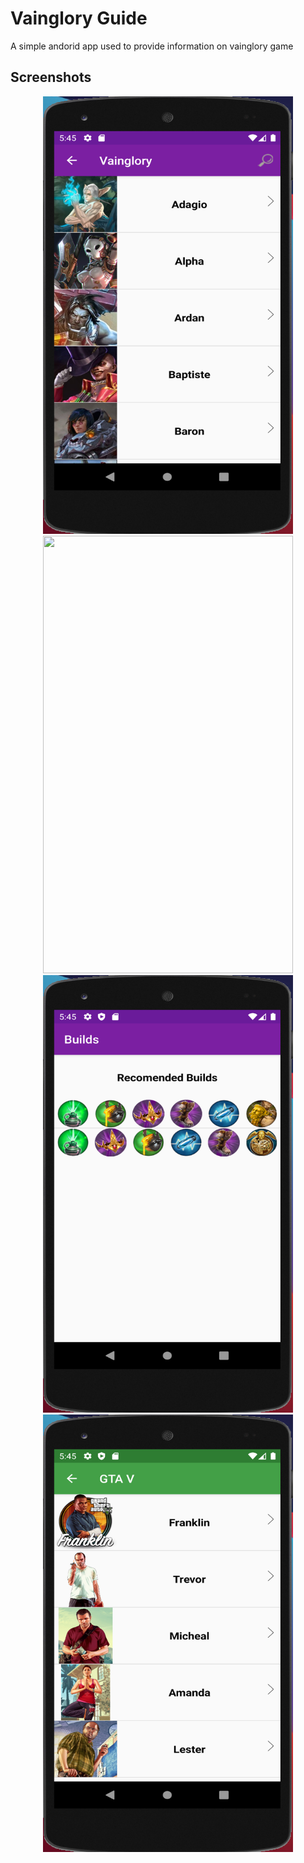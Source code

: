 # Vainglory Guide


A simple andorid app used to provide information on vainglory game

## Screenshots

<p align="center">
<img src="./screenshots/s1.png" width="400" height="700">
<img src="./screenshots/s2.ong" width="400" height="700">
<img src="./screenshots/s3.png" width="400" height="700">
<img src="./screenshots/s4.png" width="400" height="700">
</p>

